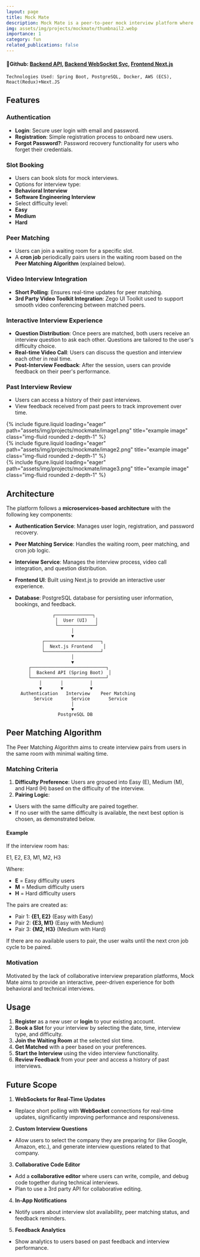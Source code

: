 ```yaml
---
layout: page
title: Mock Mate
description: Mock Mate is a peer-to-peer mock interview platform where users can book slots, get matched with peers, and practice both behavioral and software engineering interviews. It offers an interactive, real-time interview experience with features such as video conferencing, peer feedback, and a comprehensive review of past interviews. The platform is designed to help users prepare for technical and behavioral interviews, enhancing their confidence and readiness for real-world interviews.
img: assets/img/projects/mockmate/thumbnail2.webp
importance: 1
category: fun
related_publications: false
---
```


#### 🔗Github: [Backend API](https://github.com/deepjyotk/mockmate-api), [Backend WebSocket Svc](https://github.com/deepjyotk/mockmate-ws), [Frontend Next.js](https://github.com/deepjyotk/mockmate-frontend)
    Technologies Used: Spring Boot, PostgreSQL, Docker, AWS (ECS), React(Redux)+Next.JS

## Features
### **Authentication**

- **Login**: Secure user login with email and password.
- **Registration**: Simple registration process to onboard new users.
- **Forgot Password?**: Password recovery functionality for users who forget their credentials.


### **Slot Booking**
- Users can book slots for mock interviews.
- Options for interview type:
 - **Behavioral Interview**
 - **Software Engineering Interview**
- Select difficulty level:
 - **Easy**
 - **Medium**
 - **Hard**


### **Peer Matching**


- Users can join a waiting room for a specific slot.
- A **cron job** periodically pairs users in the waiting room based on the **Peer Matching Algorithm** (explained below).


### **Video Interview Integration**


- **Short Polling**: Ensures real-time updates for peer matching.
- **3rd Party Video Toolkit Integration**: Zego UI Toolkit used to support smooth video conferencing between matched peers.


### **Interactive Interview Experience**


- **Question Distribution**: Once peers are matched, both users receive an interview question to ask each other. Questions are tailored to the user's difficulty choice.
- **Real-time Video Call**: Users can discuss the question and interview each other in real time.
- **Post-Interview Feedback**: After the session, users can provide feedback on their peer's performance.


### **Past Interview Review**


- Users can access a history of their past interviews.
- View feedback received from past peers to track improvement over time.


<div class="row">
   <div class="col-sm mt-3 mt-md-0">
       {% include figure.liquid loading="eager" path="assets/img/projects/mockmate/image1.png" title="example image" class="img-fluid rounded z-depth-1" %}
   </div>
   <div class="col-sm mt-3 mt-md-0">
       {% include figure.liquid loading="eager" path="assets/img/projects/mockmate/image2.png" title="example image" class="img-fluid rounded z-depth-1" %}
   </div>
   <div class="col-sm mt-3 mt-md-0">
       {% include figure.liquid loading="eager" path="assets/img/projects/mockmate/image3.png" title="example image" class="img-fluid rounded z-depth-1" %}
   </div>
</div>
<!-- <div class="caption">
  On the left, an image of the upload page features AI-generated labels and custom labels. In the middle, a user performs searches using an AND query. On the right, a user conducts searches using an OR query.
</div> -->


## Architecture


The platform follows a **microservices-based architecture** with the following key components:


- **Authentication Service**: Manages user login, registration, and password recovery.
- **Peer Matching Service**: Handles the waiting room, peer matching, and cron job logic.
- **Interview Service**: Manages the interview process, video call integration, and question distribution.
- **Frontend UI**: Built using Next.js to provide an interactive user experience.
- **Database**: PostgreSQL database for persisting user information, bookings, and feedback.


                    ┌──────────────┐
                     │  User (UI)   │
                     └──────────────┘
                           │
                           ▼
                ┌─────────────────────┐
                │  Next.js Frontend    │
                └─────────────────────┘
                           │
                           ▼
           ┌────────────────────────────┐
           │  Backend API (Spring Boot)  │
           └────────────────────────────┘
               │       │          │
               ▼       ▼          ▼
        Authentication   Interview    Peer Matching
             Service       Service       Service
                           │
                           ▼
                      PostgreSQL DB


## **Peer Matching Algorithm**


The Peer Matching Algorithm aims to create interview pairs from users in the same room with minimal waiting time.


### **Matching Criteria**


1. **Difficulty Preference**: Users are grouped into Easy (E), Medium (M), and Hard (H) based on the difficulty of the interview.
2. **Pairing Logic**:
  - Users with the same difficulty are paired together.
  - If no user with the same difficulty is available, the next best option is chosen, as demonstrated below.


#### **Example**


If the interview room has:


E1, E2, E3, M1, M2, H3


Where:


- **E** \= Easy difficulty users
- **M** \= Medium difficulty users
- **H** \= Hard difficulty users


The pairs are created as:


- Pair 1: **{E1, E2}** (Easy with Easy)
- Pair 2: **{E3, M1}** (Easy with Medium)
- Pair 3: **{M2, H3}** (Medium with Hard)


If there are no available users to pair, the user waits until the next cron job cycle to be paired.


### Motivation


Motivated by the lack of collaborative interview preparation platforms, Mock Mate aims to provide an interactive, peer-driven experience for both behavioral and technical interviews.


## **Usage**

1. **Register** as a new user or **login** to your existing account.
2. **Book a Slot** for your interview by selecting the date, time, interview type, and difficulty.
3. **Join the Waiting Room** at the selected slot time.
4. **Get Matched** with a peer based on your preferences.
5. **Start the Interview** using the video interview functionality.
6. **Review Feedback** from your peer and access a history of past interviews.


## **Future Scope**
1. **WebSockets for Real-Time Updates**
  - Replace short polling with **WebSocket** connections for real-time updates, significantly improving performance and responsiveness.
2. **Custom Interview Questions**
  - Allow users to select the company they are preparing for (like Google, Amazon, etc.), and generate interview questions related to that company.
3. **Collaborative Code Editor**
  - Add a **collaborative editor** where users can write, compile, and debug code together during technical interviews.
  - Plan to use a 3rd party API for collaborative editing.
4. **In-App Notifications**
  - Notify users about interview slot availability, peer matching status, and feedback reminders.
5. **Feedback Analytics**
  - Show analytics to users based on past feedback and interview performance.